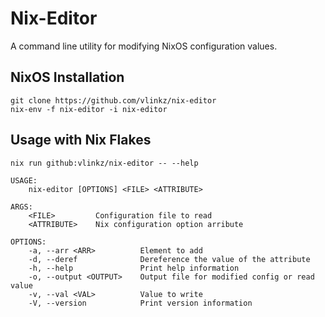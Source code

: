 # Nix-Editor
A command line utility for modifying NixOS configuration values.

## NixOS Installation

```
git clone https://github.com/vlinkz/nix-editor
nix-env -f nix-editor -i nix-editor
```

## Usage with Nix Flakes
```
nix run github:vlinkz/nix-editor -- --help
```

```
USAGE:
    nix-editor [OPTIONS] <FILE> <ATTRIBUTE>

ARGS:
    <FILE>         Configuration file to read
    <ATTRIBUTE>    Nix configuration option arribute

OPTIONS:
    -a, --arr <ARR>          Element to add
    -d, --deref              Dereference the value of the attribute
    -h, --help               Print help information
    -o, --output <OUTPUT>    Output file for modified config or read value
    -v, --val <VAL>          Value to write
    -V, --version            Print version information
```